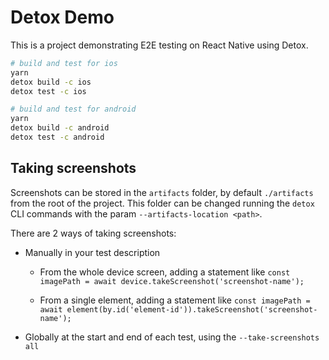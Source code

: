 # Detox Demo

This is a project demonstrating E2E testing on React Native using Detox.

```sh
# build and test for ios
yarn
detox build -c ios
detox test -c ios

# build and test for android
yarn
detox build -c android
detox test -c android
```

## Taking screenshots

Screenshots can be stored in the `artifacts` folder, by default `./artifacts` from the root of the project. This folder can be changed running the `detox` CLI commands with the param `--artifacts-location <path>`.

There are 2 ways of taking screenshots:

- Manually in your test description

  - From the whole device screen, adding a statement like `const imagePath = await device.takeScreenshot('screenshot-name');`

  - From a single element, adding a statement like `const imagePath = await element(by.id('element-id')).takeScreenshot('screenshot-name');`

- Globally at the start and end of each test, using the `--take-screenshots all`
